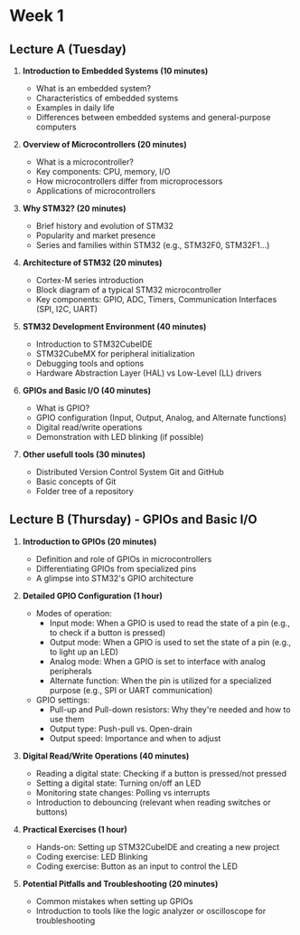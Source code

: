 # Week 1

## Lecture A (Tuesday)
1. **Introduction to Embedded Systems (10 minutes)**
    - What is an embedded system?
    - Characteristics of embedded systems
    - Examples in daily life
    - Differences between embedded systems and general-purpose computers

2. **Overview of Microcontrollers (20 minutes)**
    - What is a microcontroller?
    - Key components: CPU, memory, I/O
    - How microcontrollers differ from microprocessors
    - Applications of microcontrollers

3. **Why STM32? (20 minutes)**
    - Brief history and evolution of STM32
    - Popularity and market presence
    - Series and families within STM32 (e.g., STM32F0, STM32F1...)

4. **Architecture of STM32 (20 minutes)**
    - Cortex-M series introduction
    - Block diagram of a typical STM32 microcontroller
    - Key components: GPIO, ADC, Timers, Communication Interfaces (SPI, I2C, UART)

5. **STM32 Development Environment (40 minutes)**
    - Introduction to STM32CubeIDE
    - STM32CubeMX for peripheral initialization
    - Debugging tools and options
    - Hardware Abstraction Layer (HAL) vs Low-Level (LL) drivers

6. **GPIOs and Basic I/O (40 minutes)**
    - What is GPIO?
    - GPIO configuration (Input, Output, Analog, and Alternate functions)
    - Digital read/write operations
    - Demonstration with LED blinking (if possible)
    
7. **Other usefull tools (30 minutes)**
    - Distributed Version Control System Git and GitHub
    - Basic concepts of Git
    - Folder tree of a repository

## Lecture B (Thursday) - GPIOs and Basic I/O

1. **Introduction to GPIOs (20 minutes)**
    - Definition and role of GPIOs in microcontrollers
    - Differentiating GPIOs from specialized pins
    - A glimpse into STM32's GPIO architecture

2. **Detailed GPIO Configuration (1 hour)**
    - Modes of operation:
      - Input mode: When a GPIO is used to read the state of a pin (e.g., to check if a button is pressed)
      - Output mode: When a GPIO is used to set the state of a pin (e.g., to light up an LED)
      - Analog mode: When a GPIO is set to interface with analog peripherals
      - Alternate function: When the pin is utilized for a specialized purpose (e.g., SPI or UART communication)
    - GPIO settings:
      - Pull-up and Pull-down resistors: Why they're needed and how to use them
      - Output type: Push-pull vs. Open-drain
      - Output speed: Importance and when to adjust

3. **Digital Read/Write Operations (40 minutes)**
      - Reading a digital state: Checking if a button is pressed/not pressed
      - Setting a digital state: Turning on/off an LED
      - Monitoring state changes: Polling vs interrupts
      - Introduction to debouncing (relevant when reading switches or buttons)
        
5. **Practical Exercises (1 hour)**
      - Hands-on: Setting up STM32CubeIDE and creating a new project
      - Coding exercise: LED Blinking
      - Coding exercise: Button as an input to control the LED

7. **Potential Pitfalls and Troubleshooting (20 minutes)**
      - Common mistakes when setting up GPIOs
      - Introduction to tools like the logic analyzer or oscilloscope for troubleshooting

